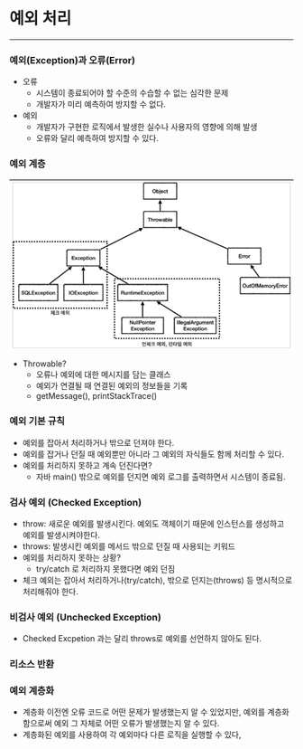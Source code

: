 # 예외 처리

---

### 예외(Exception)과 오류(Error)
- 오류
  - 시스템이 종료되어야 할 수준의 수습할 수 없는 심각한 문제
  - 개발자가 미리 예측하여 방지할 수 없다.
- 예외
  - 개발자가 구현한 로직에서 발생한 실수나 사용자의 영향에 의해 발생
  - 오류와 달리 예측하여 방지할 수 있다.

### 예외 계층
![img.png](img/예외계층.png)
- Throwable?
  - 오류나 예외에 대한 메시지를 담는 클래스
  - 예외가 연결될 때 연결된 예외의 정보들을 기록
  - getMessage(), printStackTrace()

### 예외 기본 규칙
- 예외를 잡아서 처리하거나 밖으로 던져야 한다.
- 예외를 잡거나 던질 때 예외뿐만 아니라 그 예외의 자식들도 함께 처리할 수 있다.
- 예외를 처리하지 못하고 계속 던진다면?
  - 자바 main() 밖으로 예외를 던지면 예외 로그를 출력하면서 시스템이 종료됨.

### 검사 예외 (Checked Exception)
- throw: 새로운 예외를 발생시킨다. 예외도 객체이기 때문에 인스턴스를 생성하고 예외를 발생시켜야한다.
- throws: 발생시킨 예외를 메서드 밖으로 던질 때 사용되는 키워드
- 예외를 처리하지 못하는 상황?
  - try/catch 로 처리하지 못했다면 예외 던짐
- 체크 예외는 잡아서 처리하거나(try/catch), 밖으로 던지는(throws) 등 명시적으로 처리해줘야 한다.

### 비검사 예외 (Unchecked Exception)
- Checked Excpetion 과는 달리 throws로 예외를 선언하지 않아도 된다.

### 리소스 반환

### 예외 계층화
- 계층화 이전엔 오류 코드로 어떤 문제가 발생했는지 알 수 있었지만, 예외를 계층화함으로써 예외 그 자체로 어떤 오류가 발생했는지 알 수 있다.
- 계층화된 예외를 사용하여 각 예외마다 다른 로직을 실행할 수 있다,